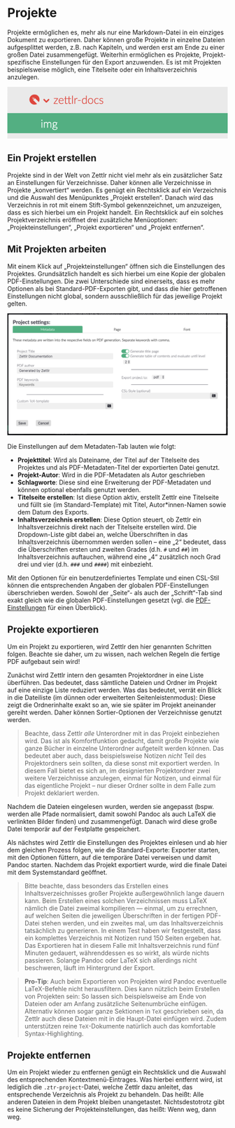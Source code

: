 # Projekte

Projekte ermöglichen es, mehr als nur eine Markdown-Datei in ein einziges Dokument zu exportieren. Daher können große Projekte in einzelne Dateien aufgesplittet werden, z.B. nach Kapiteln, und werden erst am Ende zu einer großen Datei zusammengefügt. Weiterhin ermöglichen es Projekte, Projekt-spezifische Einstellungen für den Export anzuwenden. Es ist mit Projekten beispielsweise möglich, eine Titelseite oder ein Inhaltsverzeichnis anzulegen.

![project_directory.png](../img/project_directory.png)

## Ein Projekt erstellen

Projekte sind in der Welt von Zettlr nicht viel mehr als ein zusätzlicher Satz an Einstellungen für Verzeichnisse. Daher können alle Verzeichnisse in Projekte „konvertiert“ werden. Es genügt ein Rechtsklick auf ein Verzeichnis und die Auswahl des Menüpunktes „Projekt erstellen“. Danach wird das Verzeichnis in rot mit einem Stift-Symbol gekennzeichnet, um anzuzeigen, dass es sich hierbei um ein Projekt handelt. Ein Rechtsklick auf ein solches Projektverzeichnis eröffnet drei zusätzliche Menüoptionen: „Projekteinstellungen“, „Projekt exportieren“ und „Projekt entfernen“.

## Mit Projekten arbeiten

Mit einem Klick auf „Projekteinstellungen“ öffnen sich die Einstellungen des Projektes. Grundsätzlich handelt es sich hierbei um eine Kopie der globalen PDF-Einstellungen. Die zwei Unterschiede sind einerseits, dass es mehr Optionen als bei Standard-PDF-Exporten gibt, und dass die hier getroffenen Einstellungen nicht global, sondern ausschließlich für das jeweilige Projekt gelten.

![settings_project.png](../img/settings_project.png)

Die Einstellungen auf dem Metadaten-Tab lauten wie folgt:

- **Projekttitel**: Wird als Dateiname, der Titel auf der Titelseite des Projektes und als PDF-Metadaten-Titel der exportierten Datei genutzt.
- **Projekt-Autor**: Wird in die PDF-Metadaten als Autor geschrieben
- **Schlagworte**: Diese sind eine Erweiterung der PDF-Metadaten und können optional ebenfalls genutzt werden.
- **Titelseite erstellen**: Ist diese Option aktiv, erstellt Zettlr eine Titelseite und füllt sie (im Standard-Template) mit Titel, Autor\*innen-Namen sowie dem Datum des Exports.
- **Inhaltsverzeichnis erstellen**: Diese Option steuert, ob Zettlr ein Inhaltsverzeichnis direkt nach der Titelseite erstellen wird. Die Dropdown-Liste gibt dabei an, welche Überschriften in das Inhaltsverzeichnis übernommen werden sollen – eine „2“ bedeutet, dass die Überschriften ersten und zweiten Grades (d.h. `#` und `##`) im Inhaltsverzeichnis auftauchen, während eine „4“ zusätzlich noch Grad drei und vier (d.h. `###` und `####`) mit einbezieht.

Mit den Optionen für ein benutzerdefiniertes Template und einen CSL-Stil können die entsprechenden Angaben der globalen PDF-Einstellungen überschrieben werden. Sowohl der „Seite“- als auch der „Schrift“-Tab sind exakt gleich wie die globalen PDF-Einstellungen gesetzt (vgl. die [PDF-Einstellungen](../reference/settings.md#pdf-einstellungen) für einen Überblick).

## Projekte exportieren

Um ein Projekt zu exportieren, wird Zettlr den hier genannten Schritten folgen. Beachte sie daher, um zu wissen, nach welchen Regeln die fertige PDF aufgebaut sein wird!

Zunächst wird Zettlr intern den gesamten Projektordner in eine Liste überführen. Das bedeutet, dass sämtliche Dateien und Ordner im Projekt auf eine einzige Liste reduziert werden. Was das bedeutet, verrät ein Blick in die Dateiliste (im dünnen oder erweiterten Seitenleistenmodus): Diese zeigt die Ordnerinhalte exakt so an, wie sie später im Projekt aneinander gereiht werden. Daher können Sortier-Optionen der Verzeichnisse genutzt werden.

> Beachte, dass Zettlr _alle_ Unterordner mit in das Projekt einbeziehen wird. Das ist als Komfortfunktion gedacht, damit große Projekte wie ganze Bücher in einzelne Unterordner aufgeteilt werden können. Das bedeutet aber auch, dass beispielsweise Notizen _nicht_ Teil des Projektordners sein sollten, da diese sonst mit exportiert werden. In diesem Fall bietet es sich an, im designierten Projektordner zwei weitere Verzeichnisse anzulegen, einmal für Notizen, und einmal für das eigentliche Projekt – nur dieser Ordner sollte in dem Falle zum Projekt deklariert werden.

Nachdem die Dateien eingelesen wurden, werden sie angepasst (bspw. werden alle Pfade normalisiert, damit sowohl Pandoc als auch LaTeX die verlinkten Bilder finden) und zusammengefügt. Danach wird diese große Datei temporär auf der Festplatte gespeichert.

Als nächstes wird Zettlr die Einstellungen des Projektes einlesen und ab hier dem gleichen Prozess folgen, wie die Standard-Exporte: Exporter starten, mit den Optionen füttern, auf die temporäre Datei verweisen und damit Pandoc starten. Nachdem das Projekt exportiert wurde, wird die finale Datei mit dem Systemstandard geöffnet.

> Bitte beachte, dass besonders das Erstellen eines Inhaltsverzeichnisses großer Projekte außergewöhnlich lange dauern kann. Beim Erstellen eines solchen Verzeichnissen muss LaTeX nämlich die Datei zweimal kompilieren — einmal, um zu errechnen, auf welchen Seiten die jeweiligen Überschriften in der fertigen PDF-Datei stehen werden, und ein zweites mal, um das Inhaltsverzeichnis tatsächlich zu generieren. In einem Test haben wir festgestellt, dass ein komplettes Verzeichnis mit Notizen rund 150 Seiten ergeben hat. Das Exportieren hat in diesem Falle mit Inhaltsverzeichnis rund fünf Minuten gedauert, währenddessen es so wirkt, als würde nichts passieren. Solange Pandoc oder LaTeX sich allerdings nicht beschweren, läuft im Hintergrund der Export.

> **Pro-Tip**: Auch beim Exportieren von Projekten wird Pandoc eventuelle LaTeX-Befehle nicht herausfiltern. Dies kann nützlich beim Erstellen von Projekten sein: So lassen sich beispielsweise am Ende von Dateien oder am Anfang zusätzliche Seitenumbrüche einfügen. Alternativ können sogar ganze Sektionen in `TeX` geschrieben sein, da Zettlr auch diese Dateien mit in die Haupt-Datei einfügen wird. Zudem unterstützen reine `TeX`-Dokumente natürlich auch das komfortable Syntax-Highlighting.

## Projekte entfernen

Um ein Projekt wieder zu entfernen genügt ein Rechtsklick und die Auswahl des entsprechenden Kontextmenü-Eintrages. Was hierbei entfernt wird, ist lediglich die `.ztr-project`-Datei, welche Zettlr dazu anleitet, das entsprechende Verzeichnis als Projekt zu behandeln. Das heißt: Alle anderen Dateien in dem Projekt bleiben unangetastet. Nichtsdestotrotz gibt es keine Sicherung der Projekteinstellungen, das heißt: Wenn weg, dann weg.